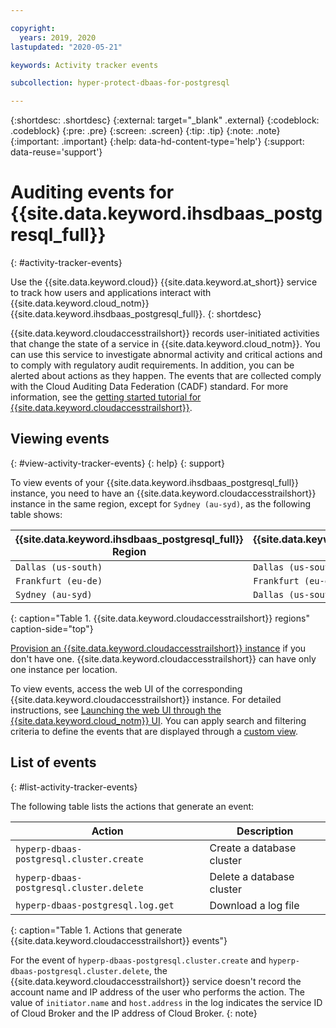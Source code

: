 ```yaml
---

copyright:
  years: 2019, 2020
lastupdated: "2020-05-21"

keywords: Activity tracker events

subcollection: hyper-protect-dbaas-for-postgresql

---
```


{:shortdesc: .shortdesc}
{:external: target="_blank" .external}
{:codeblock: .codeblock}
{:pre: .pre}
{:screen: .screen}
{:tip: .tip}
{:note: .note}
{:important: .important}
{:help: data-hd-content-type='help'}
{:support: data-reuse='support'}

# Auditing events for {{site.data.keyword.ihsdbaas_postgresql_full}}
{: #activity-tracker-events}

Use the {{site.data.keyword.cloud}} {{site.data.keyword.at_short}} service to track how users and applications interact with {{site.data.keyword.cloud_notm}} {{site.data.keyword.ihsdbaas_postgresql_full}}.
{: shortdesc}

{{site.data.keyword.cloudaccesstrailshort}} records user-initiated activities that change the state of a service in {{site.data.keyword.cloud_notm}}. You can use this service to investigate abnormal activity and critical actions and to comply with regulatory audit requirements. In addition, you can be alerted about actions as they happen. The events that are collected comply with the Cloud Auditing Data Federation (CADF) standard. For more information, see the [getting started tutorial for {{site.data.keyword.cloudaccesstrailshort}}](/docs/Activity-Tracker-with-LogDNA?topic=Activity-Tracker-with-LogDNA-getting-started).

## Viewing events
{: #view-activity-tracker-events}
{: help} 
{: support}

To view events of your {{site.data.keyword.ihsdbaas_postgresql_full}} instance, you need to have an {{site.data.keyword.cloudaccesstrailshort}} instance in the same region, except for `Sydney (au-syd)`, as the following table shows:

{{site.data.keyword.ihsdbaas_postgresql_full}} Region | {{site.data.keyword.cloudaccesstrailshort}} Region
----------|-----------
`Dallas (us-south)` | `Dallas (us-south)`
`Frankfurt (eu-de)` | `Frankfurt (eu-de)`
`Sydney (au-syd)` | `Dallas (us-south)`
{: caption="Table 1. {{site.data.keyword.cloudaccesstrailshort}} regions" caption-side="top"}

[Provision an {{site.data.keyword.cloudaccesstrailshort}} instance](/docs/Activity-Tracker-with-LogDNA?topic=Activity-Tracker-with-LogDNA-provision) if you don't have one. {{site.data.keyword.cloudaccesstrailshort}} can have only one instance per location.

To view events, access the web UI of the corresponding {{site.data.keyword.cloudaccesstrailshort}} instance. For detailed instructions, see [Launching the web UI through the {{site.data.keyword.cloud_notm}} UI](/docs/Activity-Tracker-with-LogDNA?topic=Activity-Tracker-with-LogDNA-launch#launch_step2). You can apply search and filtering criteria to define the events that are displayed through a [custom view](/docs/Activity-Tracker-with-LogDNA?topic=Activity-Tracker-with-LogDNA-views).

## List of events
{: #list-activity-tracker-events}

The following table lists the actions that generate an event:

| Action                 | Description                               |
| ---------------------- | ----------------------------------------- |
| `hyperp-dbaas-postgresql.cluster.create` | Create a database cluster                 |
| `hyperp-dbaas-postgresql.cluster.delete` | Delete a database cluster                 |
| `hyperp-dbaas-postgresql.log.get`       | Download a log file |
{: caption="Table 1. Actions that generate {{site.data.keyword.cloudaccesstrailshort}} events"}

For the event of `hyperp-dbaas-postgresql.cluster.create` and `hyperp-dbaas-postgresql.cluster.delete`, the {{site.data.keyword.cloudaccesstrailshort}} service doesn't record the account name and IP address of the user who performs the action. The value of `initiator.name` and `host.address` in the log indicates the service ID of Cloud Broker and the IP address of Cloud Broker.
{: note}
